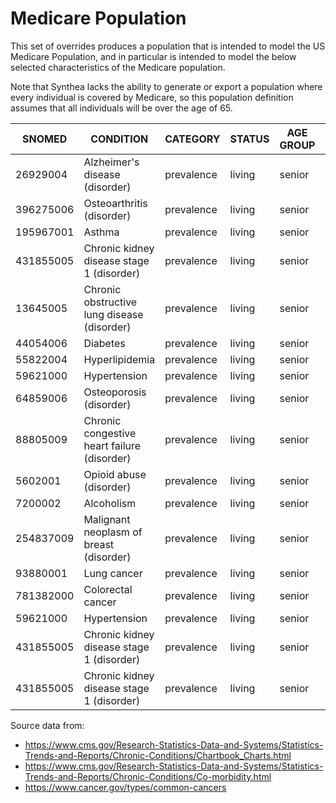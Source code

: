 # Medicare Population

This set of overrides produces a population that is intended to model the US Medicare Population, and in particular is intended to model the below selected characteristics of the Medicare population.

Note that Synthea lacks the ability to generate or export a population where every individual is covered by Medicare, so this population definition assumes that all individuals will be over the age of 65.

SNOMED|CONDITION|CATEGORY|STATUS|AGE GROUP|GENDER|RACE|GIVEN CONDITION|TARGET %
------|---------|--------|------|---------|------|----|---------------|--------
26929004|Alzheimer's disease (disorder)|prevalence|living|senior|*|*||12
396275006|Osteoarthritis (disorder)|prevalence|living|senior|*|*||34
195967001|Asthma|prevalence|living|senior|*|*||5
431855005|Chronic kidney disease stage 1 (disorder)|prevalence|living|senior|*|*||24
13645005|Chronic obstructive lung disease (disorder)|prevalence|living|senior|*|*||12
44054006|Diabetes|prevalence|living|senior|*|*||27
55822004|Hyperlipidemia|prevalence|living|senior|*|*||43
59621000|Hypertension|prevalence|living|senior|*|*||60
64859006|Osteoporosis (disorder)|prevalence|living|senior|*|*||7
88805009|Chronic congestive heart failure (disorder)|prevalence|living|senior|*|*||15
5602001|Opioid abuse (disorder)|prevalence|living|senior|*|*||2
7200002|Alcoholism|prevalence|living|senior|*|*||2
254837009|Malignant neoplasm of breast (disorder)|prevalence|living|senior|*|*||1.43
93880001|Lung cancer|prevalence|living|senior|*|*||1.5
781382000|Colorectal cancer|prevalence|living|senior|*|*||0.96
59621000|Hypertension|prevalence|living|senior|*|*|Diabetes|83.4
431855005|Chronic kidney disease stage 1 (disorder)|prevalence|living|senior|*|*|Diabetes|53.6
431855005|Chronic kidney disease stage 1 (disorder)|prevalence|living|senior|*|*|Hypertension|34.56

Source data from:
 - https://www.cms.gov/Research-Statistics-Data-and-Systems/Statistics-Trends-and-Reports/Chronic-Conditions/Chartbook_Charts.html
 - https://www.cms.gov/Research-Statistics-Data-and-Systems/Statistics-Trends-and-Reports/Chronic-Conditions/Co-morbidity.html
 - https://www.cancer.gov/types/common-cancers
 
 
